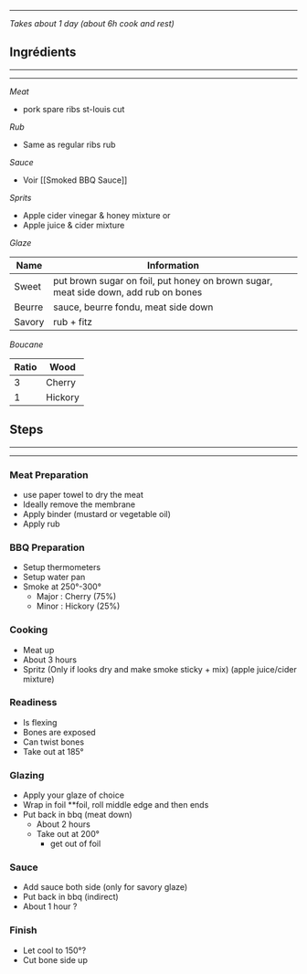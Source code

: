 
---
*Takes about 1 day (about 6h cook and rest)*


## Ingrédients
---
---
*Meat*

- pork spare ribs st-louis cut


*Rub*
- Same as regular ribs rub


*Sauce*
- Voir [[Smoked BBQ Sauce]]


*Sprits*
- Apple cider vinegar & honey mixture 
or
- Apple juice & cider mixture


*Glaze*

| Name   | Information                                                                         |
| ------ | ----------------------------------------------------------------------------------- |
| Sweet  | put brown sugar on foil, put honey on brown sugar, meat side down, add rub on bones |
| Beurre | sauce, beurre fondu, meat side down                                                 |
| Savory | rub + fitz                                                                          |


*Boucane*

| Ratio | Wood    |
| ----- | ------- |
| 3     | Cherry  |
| 1     | Hickory |


## Steps
---
---
### Meat Preparation
- use paper towel to dry the meat
- Ideally remove the membrane
- Apply binder (mustard or vegetable oil)
- Apply rub

### BBQ Preparation
- Setup thermometers 
- Setup water pan
- Smoke at 250°-300°
	- Major : Cherry  (75%)
	- Minor : Hickory (25%)

### Cooking
- Meat up
- About 3 hours
- Spritz (Only if looks dry and make smoke sticky + mix) (apple juice/cider mixture)

### Readiness
- Is flexing
- Bones are exposed
- Can twist bones
- Take out at 185°

### Glazing
- Apply your glaze of choice
- Wrap in foil **foil, roll middle edge and then ends
- Put back in bbq (meat down)
	- About 2 hours
	- Take out at 200°
		- get out of foil

### Sauce
- Add sauce both side (only for savory glaze)
- Put back in bbq (indirect)
- About 1 hour ?

### Finish
- Let cool to 150°?
- Cut bone side up